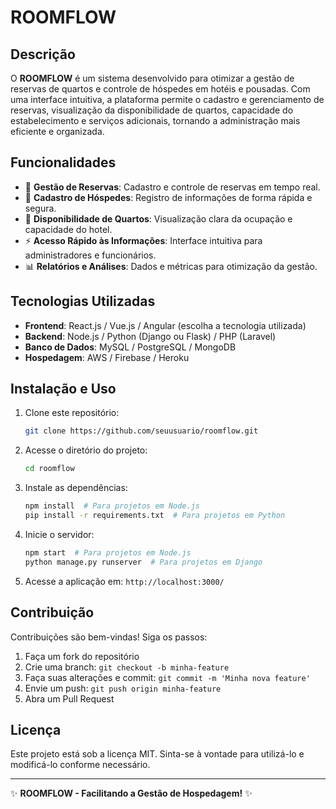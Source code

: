 # ROOMFLOW

## Descrição
O **ROOMFLOW** é um sistema desenvolvido para otimizar a gestão de reservas de quartos e controle de hóspedes em hotéis e pousadas. Com uma interface intuitiva, a plataforma permite o cadastro e gerenciamento de reservas, visualização da disponibilidade de quartos, capacidade do estabelecimento e serviços adicionais, tornando a administração mais eficiente e organizada.

## Funcionalidades
- 📅 **Gestão de Reservas**: Cadastro e controle de reservas em tempo real.
- 👤 **Cadastro de Hóspedes**: Registro de informações de forma rápida e segura.
- 🏨 **Disponibilidade de Quartos**: Visualização clara da ocupação e capacidade do hotel.
- ⚡ **Acesso Rápido às Informações**: Interface intuitiva para administradores e funcionários.
- 📊 **Relatórios e Análises**: Dados e métricas para otimização da gestão.

## Tecnologias Utilizadas
- **Frontend**: React.js / Vue.js / Angular (escolha a tecnologia utilizada)
- **Backend**: Node.js / Python (Django ou Flask) / PHP (Laravel)
- **Banco de Dados**: MySQL / PostgreSQL / MongoDB
- **Hospedagem**: AWS / Firebase / Heroku

## Instalação e Uso
1. Clone este repositório:
   ```bash
   git clone https://github.com/seuusuario/roomflow.git
   ```
2. Acesse o diretório do projeto:
   ```bash
   cd roomflow
   ```
3. Instale as dependências:
   ```bash
   npm install  # Para projetos em Node.js
   pip install -r requirements.txt  # Para projetos em Python
   ```
4. Inicie o servidor:
   ```bash
   npm start  # Para projetos em Node.js
   python manage.py runserver  # Para projetos em Django
   ```
5. Acesse a aplicação em: `http://localhost:3000/`

## Contribuição
Contribuições são bem-vindas! Siga os passos:
1. Faça um fork do repositório
2. Crie uma branch: `git checkout -b minha-feature`
3. Faça suas alterações e commit: `git commit -m 'Minha nova feature'`
4. Envie um push: `git push origin minha-feature`
5. Abra um Pull Request

## Licença
Este projeto está sob a licença MIT. Sinta-se à vontade para utilizá-lo e modificá-lo conforme necessário.

---
✨ **ROOMFLOW - Facilitando a Gestão de Hospedagem!** ✨
